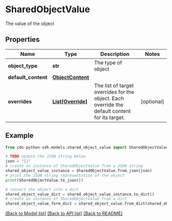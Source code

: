 # SharedObjectValue

The value of the object

## Properties

Name | Type | Description | Notes
------------ | ------------- | ------------- | -------------
**object_type** | **str** | The type of object | 
**default_content** | [**ObjectContent**](ObjectContent.md) |  | 
**overrides** | [**List[Override]**](Override.md) | The list of target overrides for the object. Each override the default content for its target. | [optional] 

## Example

```python
from cdo-python-sdk.models.shared_object_value import SharedObjectValue

# TODO update the JSON string below
json = "{}"
# create an instance of SharedObjectValue from a JSON string
shared_object_value_instance = SharedObjectValue.from_json(json)
# print the JSON string representation of the object
print(SharedObjectValue.to_json())

# convert the object into a dict
shared_object_value_dict = shared_object_value_instance.to_dict()
# create an instance of SharedObjectValue from a dict
shared_object_value_form_dict = shared_object_value.from_dict(shared_object_value_dict)
```
[[Back to Model list]](../README.md#documentation-for-models) [[Back to API list]](../README.md#documentation-for-api-endpoints) [[Back to README]](../README.md)


